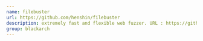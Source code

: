 ```yaml
---
name: filebuster
url: https://github.com/henshin/filebuster
description: extremely fast and flexible web fuzzer. URL : https://github.com/henshin/filebuster Groups : blackarch blackarch-webapp blackarch-fuzzer
group: blackarch
---
```

